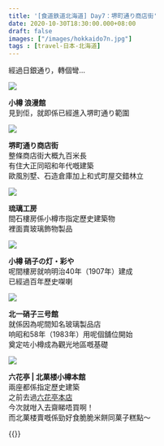 ```yaml
---
title: '[食道鉄道北海道] Day7：堺町通り商店街'
date: 2020-10-30T18:30:00.000+08:00
draft: false
images: ["/images/hokkaido7n.jpg"]
tags : [travel-日本-北海道]
---
```


經過日銀通り，轉個彎...

![](/images/hokkaido7n1.jpg)

**小樽 浪漫館**  
見到佢，就即係已經進入堺町通り範圍  

![](/images/hokkaido7n.jpg)

**堺町通り商店街**  
整條商店街大概九百米長  
有住大正同昭和年代嘅建築  
歐風別墅、石造倉庫加上和式町屋交錯林立  

![](/images/hokkaido7n2.jpg)

**琉璃工房**  
間石樓房係小樽市指定歷史建築物  
裡面賣玻璃飾物製品  

![](/images/hokkaido7n3.jpg)

**小樽 硝子の灯・彩や**  
呢間樓房就响明治40年（1907年）建成  
已經過百年歷史㗎喇  

![](/images/hokkaido7n4.jpg)

**北一硝子三号館**  
就係因為呢間知名玻璃製品店  
响昭和58年（1983年）用呢個舖位開始  
奠定咗小樽成為觀光地區嘅基礎  

![](/images/hokkaido7n5.jpg)

**六花亭 | 北菓楼小樽本館**  
兩座都係指定歷史建築  
之前去過[六花亭本店](https://hidie.net/hokkaido2h/)  
今次就咁入去齋睇唔買啊！  
而北菓楼賣嘅係勁好食脆脆米餅同菓子糕點～  
  
  
{{<hokkaido>}}
